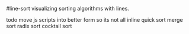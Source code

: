 #line-sort
visualizing sorting algorithms with lines.

todo
move js scripts into better form so its not all inline
quick sort
merge sort
radix sort
cocktail sort